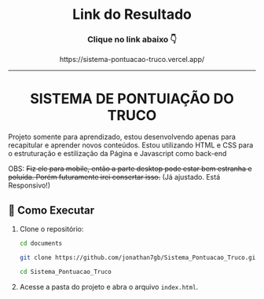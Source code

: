 <h1 align="center">Link do Resultado</h1>
<h3 align="center">Clique no link abaixo 👇</h3>
<p align="center">https://sistema-pontuacao-truco.vercel.app/</p>

---

<h1 align=center>SISTEMA DE PONTUIAÇÃO DO TRUCO</h1>

<p>Projeto somente para aprendizado, estou desenvolvendo apenas para recapitular e aprender novos conteúdos. Estou utilizando HTML e CSS para o estruturação e estilização da Página e Javascript como back-end</p>

OBS: <del>Fiz ele para mobile, então a parte desktop pode estar bem estranha e poluída. Porém futuramente irei consertar isso.</del> (Já ajustado. Está Responsivo!)

## 📂 Como Executar

1. Clone o repositório:
    ```bash
   cd documents
   ```
    
   ```bash
   git clone https://github.com/jonathan7gb/Sistema_Pontuacao_Truco.git
   ```
   
   ```bash
   cd Sistema_Pontuacao_Truco
   ```
2. Acesse a pasta do projeto e abra o arquivo ``index.html``.
